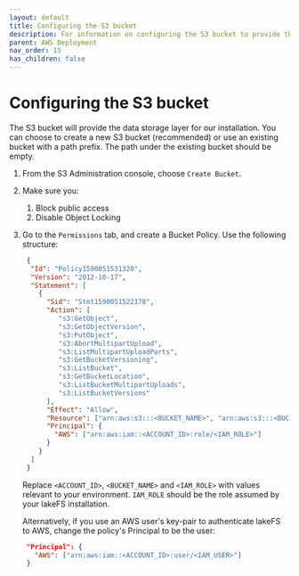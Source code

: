 ```yaml
---
layout: default
title: Configuring the S3 bucket
description: For information on configuring the S3 bucket to provide the data storage layer for our installation. 
parent: AWS Deployment
nav_order: 15
has_children: false
---
```


# Configuring the S3 bucket

The S3 bucket will provide the data storage layer for our installation.
You can choose to create a new S3 bucket (recommended) or use an existing bucket with a path prefix.
The path under the existing bucket should be empty.

1. From the S3 Administration console, choose `Create Bucket`.
2. Make sure you:
    1. Block public access
    2. Disable Object Locking
3. Go to the `Permissions` tab, and create a Bucket Policy. Use the following structure:

   ```json
    {
     "Id": "Policy1590051531320",
     "Version": "2012-10-17",
     "Statement": [
       {
         "Sid": "Stmt1590051522178",
         "Action": [
            "s3:GetObject",
            "s3:GetObjectVersion",
            "s3:PutObject",
            "s3:AbortMultipartUpload",
            "s3:ListMultipartUploadParts",
            "s3:GetBucketVersioning",
            "s3:ListBucket",
            "s3:GetBucketLocation",
            "s3:ListBucketMultipartUploads",
            "s3:ListBucketVersions"
         ],
         "Effect": "Allow",
         "Resource": ["arn:aws:s3:::<BUCKET_NAME>", "arn:aws:s3:::<BUCKET_NAME_WITH_PATH_PREFIX>/*"],
         "Principal": {
           "AWS": ["arn:aws:iam::<ACCOUNT_ID>:role/<IAM_ROLE>"]
         }
       }
     ]
    }
   ```
   
   Replace `<ACCOUNT_ID>`, `<BUCKET_NAME>` and `<IAM_ROLE>` with values relevant to your environment.
   `IAM_ROLE` should be the role assumed by your lakeFS installation.
   
   Alternatively, if you use an AWS user's key-pair to authenticate lakeFS to AWS, change the policy's Principal to be the user: 
   
   ```json
    "Principal": {
      "AWS": ["arn:aws:iam::<ACCOUNT_ID>:user/<IAM_USER>"]
    }
   ```  
